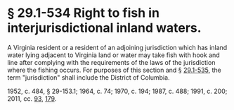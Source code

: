 # § 29.1-534 Right to fish in interjurisdictional inland waters.

<p>A Virginia resident or a resident of an adjoining jurisdiction which has inland water lying adjacent to Virginia land or water may take fish with hook and line after complying with the requirements of the laws of the jurisdiction where the fishing occurs. For purposes of this section and § <a href='http://law.lis.virginia.gov/vacode/29.1-535/'>29.1-535</a>, the term "jurisdiction" shall include the District of Columbia.</p><p>1952, c. 484, § 29-153.1; 1964, c. 74; 1970, c. 194; 1987, c. 488; 1991, c. 200; 2011, cc. <a href='http://lis.virginia.gov/cgi-bin/legp604.exe?111+ful+CHAP0093'>93</a>, <a href='http://lis.virginia.gov/cgi-bin/legp604.exe?111+ful+CHAP0179'>179</a>.</p>